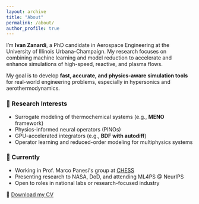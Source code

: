 ```yaml
---
layout: archive
title: "About"
permalink: /about/
author_profile: true
---
```


I’m **Ivan Zanardi**, a PhD candidate in Aerospace Engineering at the University of Illinois Urbana-Champaign. My research focuses on combining machine learning and model reduction to accelerate and enhance simulations of high-speed, reactive, and plasma flows.

My goal is to develop **fast, accurate, and physics-aware simulation tools** for real-world engineering problems, especially in hypersonics and aerothermodynamics.

### 🎯 Research Interests
- Surrogate modeling of thermochemical systems (e.g., **MENO** framework)
- Physics-informed neural operators (PINOs)
- GPU-accelerated integrators (e.g., **BDF with autodiff**)
- Operator learning and reduced-order modeling for multiphysics systems

### 📍 Currently
- Working in Prof. Marco Panesi's group at [CHESS](https://chess.aerospace.illinois.edu/)
- Presenting research to NASA, DoD, and attending ML4PS @ NeurIPS
- Open to roles in national labs or research-focused industry

📄 [Download my CV](/files/cv.pdf)
